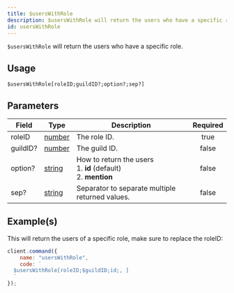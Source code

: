 ```yaml
---
title: $usersWithRole
description: $usersWithRole will return the users who have a specific role.
id: usersWithRole
---
```


`$usersWithRole` will return the users who have a specific role.

## Usage

```aoi
$usersWithRole[roleID;guildID?;option?;sep?]
```

## Parameters

| Field    | Type                                                                                              | Description                                                              | Required |
| -------- | ------------------------------------------------------------------------------------------------- | ------------------------------------------------------------------------ | :------: |
| roleID   | [number](https://developer.mozilla.org/en-US/docs/Web/JavaScript/Reference/Global_Objects/Number) | The role ID.                                                             |   true   |
| guildID? | [number](https://developer.mozilla.org/en-US/docs/Web/JavaScript/Reference/Global_Objects/Number) | The guild ID.                                                            |  false   |
| option?  | [string](https://developer.mozilla.org/en-US/docs/Web/JavaScript/Reference/Global_Objects/String) | How to return the users <br /> 1. **id** (default) <br /> 2. **mention** |  false   |
| sep?     | [string](https://developer.mozilla.org/en-US/docs/Web/JavaScript/Reference/Global_Objects/String) | Separator to separate multiple returned values.                          |  false   |

## Example(s)

This will return the users of a specific role, make sure to replace the roleID:

```javascript
client.command({
    name: "usersWithRole",
    code: `
  $usersWithRole[roleID;$guildID;id;, ]
  `
});
```
